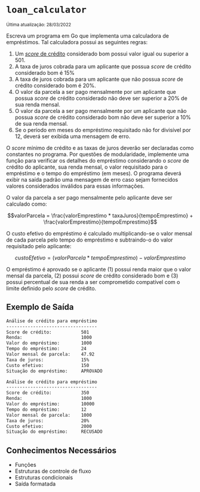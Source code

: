 # `loan_calculator`

<sup>Última atualização: 28/03/2022</sup>

Escreva um programa em Go que implementa uma calculadora de empréstimos. Tal calculadora possui as seguintes regras:

1. Um [*score* de crédito](https://www.serasa.com.br/score/blog/o-que-e-score-de-credito/) considerado bom possui valor igual ou superior a 501.
2. A taxa de juros cobrada para um aplicante que possua  *score* de crédito considerado bom é 15%
3. A taxa de juros cobrada para um aplicante que não possua *score* de crédito considerado bom é 20%.
4. O valor da parcela a ser pago mensalmente por um aplicante que possua *score* de crédito considerado não deve ser superior a 20% de sua renda mensal.
5. O valor da parcela a ser pago mensalmente por um aplicante que não possua *score* de crédito considerado bom não deve ser superior a 10% de sua renda mensal.
6. Se o período em meses do empréstimo requisitado não for divisível por 12, deverá ser exibida uma mensagem de erro.

O *score* mínimo de crédito e as taxas de juros deverão ser declaradas como constantes no programa. Por questões de modularidade, implemente uma função para verificar os detalhes do empréstimo considerando o *score* de crédito do aplicante, sua renda mensal, o valor requisitado para o empréstimo e o tempo do empréstimo (em meses). O programa deverá exibir na saída padrão uma mensagem de erro caso sejam fornecidos valores considerados inválidos para essas informações.

O valor da parcela a ser pago mensalmente pelo aplicante deve ser calculado como:

```math
valorParcela = \frac{valorEmprestimo * taxaJuros}{tempoEmprestimo} + \frac{valorEmprestimo}{tempoEmprestimo}
```

O custo efetivo do empréstimo é calculado multiplicando-se o valor mensal de cada parcela pelo tempo do empréstimo e subtraindo-o do valor requisitado pelo aplicante:

```math
custoEfetivo = (valorParcela * tempoEmprestimo) - valorEmprestimo
```

O empréstimo é aprovado se o aplicante (1) possui renda maior que o valor mensal da parcela, (2) possui *score* de crédito considerado bom e (3) possui percentual de sua renda a ser comprometido compatível com o limite definido pelo *score* de crédito.

## Exemplo de Saída

```bash
Análise de crédito para empréstimo
----------------------------------
Score de crédito:           501
Renda:                      1000
Valor do empréstimo:        1000
Tempo do empréstimo:        24
Valor mensal de parcela:    47.92
Taxa de juros:              15%
Custo efetivo:              150
Situação do empréstimo:     APROVADO

Análise de crédito para empréstimo
----------------------------------
Score de crédito:           350
Renda:                      1000
Valor do empréstimo:        10000
Tempo do empréstimo:        12
Valor mensal de parcela:    1000
Taxa de juros:              20%
Custo efetivo:              2000
Situação do empréstimo:     RECUSADO
```

## Conhecimentos Necessários

- Funções
- Estruturas de controle de fluxo
- Estruturas condicionais
- Saída formatada